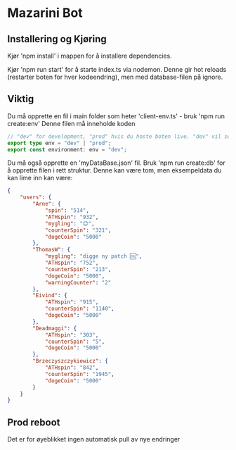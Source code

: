 # Mazarini Bot

## Installering og Kjøring

Kjør 'npm install' i mappen for å installere dependencies.

Kjør 'npm run start' for å starte index.ts via nodemon. Denne gir hot reloads (restarter boten for hver kodeendring), men med database-filen på ignore.


## Viktig
Du må opprette en fil i main folder som heter 'client-env.ts' - bruk 'npm run create:env'
Denne filen må inneholde koden
```typescript
// "dev" for development, "prod" hvis du hoste boten live. "dev" vil sende warning hvis folk bruke boten mens du utvikle
export type env = "dev" | "prod";
export const environment: env = "dev";
```


Du må også opprette en 'myDataBase.json' fil. Bruk 'npm run create:db' for å opprette filen i rett struktur. Denne kan være tom, men eksempeldata du kan lime inn kan være:
```json
{
    "users": {
        "Arne": {
            "spin": "514",
            "ATHspin": "932",
            "mygling": "😊",
            "counterSpin": "321",
            "dogeCoin": "5000"
        },
        "ThomasW": {
            "mygling": "digge ny patch 🆒",
            "ATHspin": "752",
            "counterSpin": "213",
            "dogeCoin": "5000",
            "warningCounter": "2"
        },
        "Eivind": {
            "ATHspin": "915",
            "counterSpin": "1140",
            "dogeCoin": "5000"
        },
        "Deadmaggi": {
            "ATHspin": "303",
            "counterSpin": "5",
            "dogeCoin": "5000"
        },
        "Brzeczyszczykiewicz": {
            "ATHspin": "842",
            "counterSpin": "1945",
            "dogeCoin": "5000"
        }
    }
}
```


## Prod reboot

Det er for øyeblikket ingen automatisk pull av nye endringer

